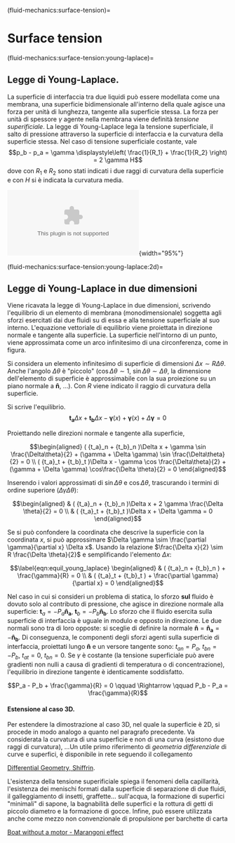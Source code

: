 (fluid-mechanics:surface-tension)=
# Surface tension

(fluid-mechanics:surface-tension:young-laplace)=
## Legge di Young-Laplace.

La superficie di interfaccia tra due liquidi può essere modellata come
una membrana, una superficie bidimensionale all'interno della quale
agisce una forza per unità di lunghezza, tangente alla superficie
stessa. La forza per unità di spessore $\gamma$ agente nella membrana
viene definità *tensione superificiale*. La legge di Young-Laplace lega
la tensione superficiale, il salto di pressione attraverso la superficie
di interfaccia e la curvatura della superficie stessa. Nel caso di
tensione superficiale costante, vale
$$p_b - p_a = \gamma \displaystyle\left( \frac{1}{R_1} + \frac{1}{R_2} \right) = 2 \gamma H$$
dove con $R_1$ e $R_2$ sono stati indicati i due raggi di curvatura
della superficie e con $H$ si è indicata la curvatura media.

![image](./fig/laplaceYoung2Ddim.eps){width="95%"}

(fluid-mechanics:surface-tension:young-laplace:2d)=
## Legge di Young-Laplace in due dimensioni

Viene ricavata la legge di Young-Laplace in due dimensioni, scrivendo
l'equilibrio di un elemento di membrana (monodimensionale) soggetta agli
sforzi esercitati dai due fluidi su di essa e alla tensione superficiale
al suo interno. L'equazione vettoriale di equilibrio viene proiettata in
direzione normale e tangente alla superficie. La superficie nell'intorno
di un punto, viene approssimata come un arco infinitesimo di una
circonferenza, come in figura.

Si considera un elemento infinitesimo di superficie di dimensioni
$\Delta x \sim R \Delta \theta$. Anche l'angolo $\Delta \theta$ è
"piccolo" ($\cos \Delta \theta \sim 1$,
$\sin \Delta\theta \sim \Delta\theta$, la dimensione dell'elemento di
superficie è approssimabile con la sua proiezione su un piano normale a
$\bm{\hat{n}}$, \...). Con $R$ viene indicato il raggio di curvatura
della superficie.

Si scrive l'equilibrio.
$$\bm{t_a} \Delta x + \bm{t_b} \Delta x - \bm{\gamma}(x) + \bm{\gamma}(x) + \Delta \bm{\gamma} = 0$$

Proiettando nelle direzioni normale e tangente alla superficie,

$$\begin{aligned}
  ( {t_a}_n + {t_b}_n )\Delta x + \gamma \sin \frac{\Delta\theta}{2}
      + (\gamma + \Delta \gamma) \sin \frac{\Delta\theta}{2} = 0 \\
  ( {t_a}_t + {t_b}_t )\Delta x - \gamma \cos \frac{\Delta\theta}{2}
      + (\gamma + \Delta \gamma) \cos\frac{\Delta \theta}{2} = 0
 \end{aligned}$$

Inserendo i valori approssimati di $\sin \Delta \theta$ e
$\cos \Delta \theta$, trascurando i termini di ordine superiore
($\Delta \gamma \Delta \theta$):

$$\begin{aligned}
  & ( {t_a}_n + {t_b}_n )\Delta x + 2 \gamma \frac{\Delta \theta}{2} = 0 \\
  & ( {t_a}_t + {t_b}_t )\Delta x + \Delta \gamma = 0
 \end{aligned}$$

Se si può confondere la coordinata che descrive la superficie con la
coordinata $x$, si può approssimare
$\Delta \gamma \sim \frac{\partial \gamma}{\partial x} \Delta x$. Usando
la relazione $\frac{\Delta x}{2} \sim R \frac{\Delta \theta}{2}$ e
semplificando l'elemento $\Delta x$:

$$\label{eqn:equil_young_laplace}
\begin{aligned}
 & ( {t_a}_n + {t_b}_n ) + \frac{\gamma}{R} = 0 \\
 & ( {t_a}_t + {t_b}_t ) + \frac{\partial \gamma}{\partial x} = 0
\end{aligned}$$

Nel caso in cui si consideri un problema di statica, lo sforzo **sul**
fluido è dovuto solo al contributo di pressione, che agisce in direzione
normale alla superficie: $\bm{t}_a = -P_a \bm{\hat{n}_a}$,
$\bm{t}_b = -P_b \bm{\hat{n}_b}$. Lo sforzo che il fluido esercita sulla
superficie di interfaccia è uguale in modulo e opposto in direzione. Le
due normali sono tra di loro opposte: si sceglie di definire la normale
$\bm{\hat{n}} = \bm{\hat{n}_a} = -\bm{\hat{n}_b}$. Di conseguenza, le
componenti degli sforzi agenti sulla superficie di interfaccia,
proiettati lungo $\bm{\hat{n}}$ e un versore tangente sono:
${{t_a}_n} = P_a$, ${{t_b}_n} = - P_b$, ${{t_a}_t} = 0$,
${{t_b}_n} = 0$. Se $\gamma$ è costante (la tensione superficiale può
avere gradienti non nulli a causa di gradienti di temperatura o di
concentrazione), l'equilibrio in direzione tangente è identicamente
soddisfatto.

$$P_a - P_b + \frac{\gamma}{R} = 0 \qquad 
  \Rightarrow  \qquad 
   P_b - P_a = \frac{\gamma}{R}$$

#### Estensione al caso 3D.

Per estendere la dimostrazione al caso 3D, nel quale la superficie è 2D,
si procede in modo analogo a quanto nel paragrafo precedente. Va
considerata la curvatura di una superficie e non di una curva (esistono
due raggi di curvatura), ...Un utile primo riferimento di *geometria
differenziale* di curve e superfici, è disponibile in rete seguendo il
collegamento

[Differential Geometry,
Shiffrin](http://alpha.math.uga.edu/~shifrin/ShifrinDiffGeo.pdf).

L'esistenza della tensione superificiale spiega il fenomeni della
capillarità, l'esistenza dei menischi formati dalla superficie di
separazione di due fluidi, il galleggiamento di insetti, graffette\...
sull'acqua, la formazione di superfici "minimali" di sapone, la
bagnabilità delle superfici e la rottura di getti di piccolo diametro e
la formazione di gocce. Infine, può essere utilizzata anche come mezzo
non convenzionale di propulsione per barchette di carta

[Boat without a motor - Marangoni
effect](https://www.youtube.com/watch?v=Oz54Auev9eU)
